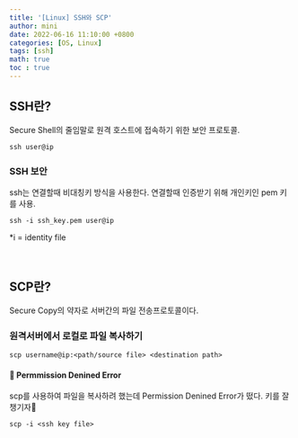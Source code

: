 ```yaml
---
title: '[Linux] SSH와 SCP'
author: mini
date: 2022-06-16 11:10:00 +0800
categories: [OS, Linux]
tags: [ssh]
math: true
toc : true
---
```


## SSH란?
Secure Shell의 줄임말로 원격 호스트에 접속하기 위한 보안 프로토콜.
```
ssh user@ip
```
### SSH 보안
ssh는 연결할때 비대칭키 방식을 사용한다.
연결할때 인증받기 위해 개인키인 pem 키를 사용.
```
ssh -i ssh_key.pem user@ip
```
*i = identity file
<br/><br/><br/>

## SCP란?
Secure Copy의 약자로 서버간의 파일 전송프로토콜이다.

### 원격서버에서 로컬로 파일 복사하기
```
scp username@ip:<path/source file> <destination path>
```

#### 🛑 Permmission Denined Error
scp를 사용하여 파일을 복사하려 했는데 Permission Denined Error가 떴다. 키를 잘챙기자😬
```
scp -i <ssh key file>
```

